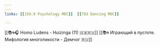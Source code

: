 ```yaml
---
---
links: [[159.9 Psychology MOC]]  [[793 Dancing MOC]]

---
```



[[📚🌀🎧 Homo Ludens - Huizinga (11) 🇬🇧🇷🇺]]
[[📚🌀 Играющий в пустоте. Мифология многоликости - Демчог 🇷🇺]]